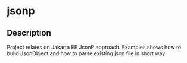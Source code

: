 # jsonp

## Description

Project relates on Jakarta EE JsonP approach. Examples shows how to build JsonObject and how to
parse existing json file in short way.
